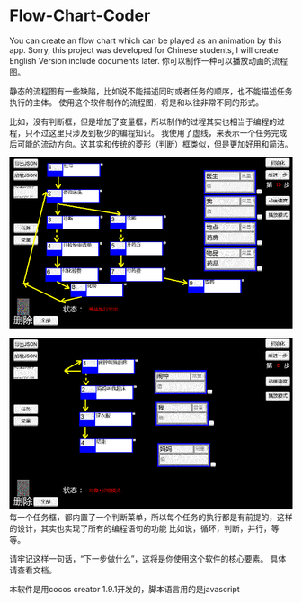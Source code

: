 # Flow-Chart-Coder
You can create an flow chart which can be played as an animation by this app. 
Sorry, this project was developed for Chinese students, I will create English Version include documents later.
你可以制作一种可以播放动画的流程图。

静态的流程图有一些缺陷，比如说不能描述同时或者任务的顺序，也不能描述任务执行的主体。
使用这个软件制作的流程图，将是和以往非常不同的形式。

比如，没有判断框，但是增加了变量框，所以制作的过程其实也相当于编程的过程，只不过这里只涉及到极少的编程知识。
我使用了虚线，来表示一个任务完成后可能的流动方向。这其实和传统的菱形（判断）框类似，但是更加好用和简洁。

![image](https://github.com/hotgarlic/Flow-Chart-Coder/blob/master/%E7%9C%8B%E7%97%85.gif)

![image](https://github.com/hotgarlic/Flow-Chart-Coder/blob/master/%E8%B5%B7%E5%BA%8A.gif)
每一个任务框，都内置了一个判断菜单，所以每个任务的执行都是有前提的，这样的设计，其实也实现了所有的编程语句的功能
比如说，循环，判断，并行，等等。

请牢记这样一句话，“下一步做什么”，这将是你使用这个软件的核心要素。
具体请查看文档。

本软件是用cocos creator 1.9.1开发的，脚本语言用的是javascript
